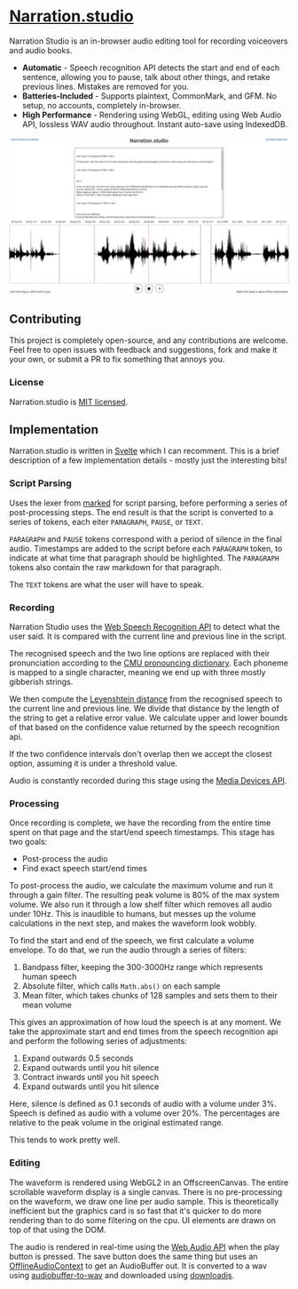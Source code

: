 # [Narration.studio](https://narration.studio)

Narration Studio is an in-browser audio editing tool for recording voiceovers and audio books.

* **Automatic** - Speech recognition API detects the start and end of each sentence, allowing you to pause, talk about other things, and retake previous lines. Mistakes are removed for you.
* **Batteries-Included** - Supports plaintext, CommonMark, and GFM. No setup, no accounts, completely in-browser.
* **High Performance** - Rendering using WebGL, editing using Web Audio API, lossless WAV audio throughout. Instant auto-save using IndexedDB.

![The Narration.studio UI](./narrationstudio.png)

## Contributing

This project is completely open-source, and any contributions are welcome.
Feel free to open issues with feedback and suggestions, fork and make it your own, or submit a PR to fix something that annoys you.

### License

Narration.studio is [MIT licensed](./LICENSE).

## Implementation

Narration.studio is written in [Svelte](https://svelte.dev) which I can recomment.
This is a brief description of a few implementation details - mostly just the interesting bits!

### Script Parsing

Uses the lexer from [marked](https://www.npmjs.com/package/marked) for script parsing, before performing a series of post-processing steps.
The end result is that the script is converted to a series of tokens, each eiter `PARAGRAPH`, `PAUSE`, or `TEXT`.

`PARAGRAPH` and `PAUSE` tokens correspond with a period of silence in the final audio.
Timestamps are added to the script before each `PARAGRAPH` token, to indicate at what time that paragraph should be highlighted.
The `PARAGRAPH` tokens also contain the raw markdown for that paragraph.

The `TEXT` tokens are what the user will have to speak.

### Recording

Narration Studio uses the [Web Speech Recognition API](https://developer.mozilla.org/en-US/docs/Web/API/SpeechRecognition) to detect what the user said.
It is compared with the current line and previous line in the script.

The recognised speech and the two line options are replaced with their pronunciation according to the [CMU pronouncing dictionary](http://www.speech.cs.cmu.edu/cgi-bin/cmudict).
Each phoneme is mapped to a single character, meaning we end up with three mostly gibberish strings.

We then compute the [Levenshtein distance](https://en.wikipedia.org/wiki/Levenshtein_distance) from the recognised speech to the current line and previous line.
We divide that distance by the length of the string to get a relative error value.
We calculate upper and lower bounds of that based on the confidence value returned by the speech recognition api.

If the two confidence intervals don't overlap then we accept the closest option, assuming it is under a threshold value.

Audio is constantly recorded during this stage using the [Media Devices API](https://developer.mozilla.org/en-US/docs/Web/API/MediaDevices).

### Processing

Once recording is complete, we have the recording from the entire time spent on that page and the start/end speech timestamps.
This stage has two goals:

* Post-process the audio
* Find exact speech start/end times

To post-process the audio, we calculate the maximum volume and run it through a gain filter.
The resulting peak volume is 80% of the max system volume.
We also run it through a low shelf filter which removes all audio under 10Hz.
This is inaudible to humans, but messes up the volume calculations in the next step, and makes the waveform look wobbly.

To find the start and end of the speech, we first calculate a volume envelope.
To do that, we run the audio through a series of filters:

1. Bandpass filter, keeping the 300-3000Hz range which represents human speech
1. Absolute filter, which calls `Math.abs()` on each sample
1. Mean filter, which takes chunks of 128 samples and sets them to their mean volume

This gives an approximation of how loud the speech is at any moment.
We take the approximate start and end times from the speech recognition api and perform the following series of adjustments:

1. Expand outwards 0.5 seconds
1. Expand outwards until you hit silence
1. Contract inwards until you hit speech
1. Expand outwards until you hit silence

Here, silence is defined as 0.1 seconds of audio with a volume under 3%.
Speech is defined as audio with a volume over 20%.
The percentages are relative to the peak volume in the original estimated range.

This tends to work pretty well.

### Editing

The waveform is rendered using WebGL2 in an OffscreenCanvas.
The entire scrollable waveform display is a single canvas.
There is no pre-processing on the waveform, we draw one line per audio sample.
This is theoretically inefficient but the graphics card is so fast that it's quicker to do more rendering than to do some filtering on the cpu.
UI elements are drawn on top of that using the DOM.

The audio is rendered in real-time using the [Web Audio API](https://developer.mozilla.org/en-US/docs/Web/API/Web_Audio_API) when the play button is pressed.
The save button does the same thing but uses an [OfflineAudioContext](https://developer.mozilla.org/en-US/docs/Web/API/OfflineAudioContext) to get an AudioBuffer out.
It is converted to a wav using [audiobuffer-to-wav](https://www.npmjs.com/package/audiobuffer-to-wav) and downloaded using [downloadjs](https://www.npmjs.com/package/downloadjs).
